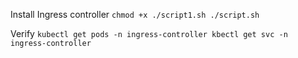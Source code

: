 Install Ingress controller
`
chmod +x ./script1.sh
./script.sh
`

Verify
`
kubectl get pods -n ingress-controller
kbectl get svc -n ingress-controller
`

